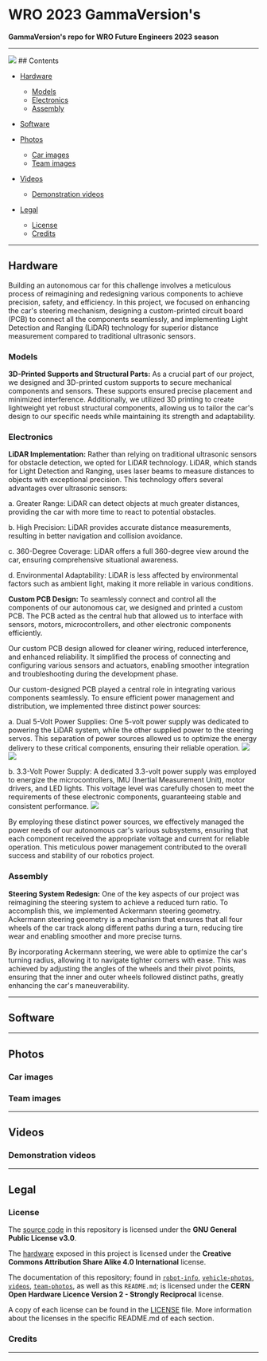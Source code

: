 # WRO 2023 GammaVersion's
**GammaVersion's repo for WRO Future Engineers 2023 season**

***
<img src="https://github.com/qu4Vix/WRO-GammaVersion-2023/blob/main/team-photos/official-photo.jpeg?raw=true">
## Contents

* [Hardware](#hardware)
    * [Models](#models)
    * [Electronics](#electronics)
    * [Assembly](#assembly)

* [Software](#software)

* [Photos](#photos)
    * [Car images](#car-images)
    * [Team images](#team-images)

* [Videos](#videos)
    * [Demonstration videos](#demonstration-videos)

* [Legal](#legal)
    * [License](#license)
    * [Credits](#credits)

***

## Hardware
Building an autonomous car for this challenge involves a meticulous process of reimagining and redesigning various components to achieve precision, safety, and efficiency. In this project, we focused on enhancing the car's steering mechanism, designing a custom-printed circuit board (PCB) to connect all the components seamlessly, and implementing Light Detection and Ranging (LiDAR) technology for superior distance measurement compared to traditional ultrasonic sensors.

### Models
**3D-Printed Supports and Structural Parts:**
As a crucial part of our project, we designed and 3D-printed custom supports to secure mechanical components and sensors. These supports ensured precise placement and minimized interference. Additionally, we utilized 3D printing to create lightweight yet robust structural components, allowing us to tailor the car's design to our specific needs while maintaining its strength and adaptability.

### Electronics
**LiDAR Implementation:**
Rather than relying on traditional ultrasonic sensors for obstacle detection, we opted for LiDAR technology. LiDAR, which stands for Light Detection and Ranging, uses laser beams to measure distances to objects with exceptional precision. This technology offers several advantages over ultrasonic sensors:

a. Greater Range: LiDAR can detect objects at much greater distances, providing the car with more time to react to potential obstacles.

b. High Precision: LiDAR provides accurate distance measurements, resulting in better navigation and collision avoidance.

c. 360-Degree Coverage: LiDAR offers a full 360-degree view around the car, ensuring comprehensive situational awareness.

d. Environmental Adaptability: LiDAR is less affected by environmental factors such as ambient light, making it more reliable in various conditions.

**Custom PCB Design:**
To seamlessly connect and control all the components of our autonomous car, we designed and printed a custom PCB. The PCB acted as the central hub that allowed us to interface with sensors, motors, microcontrollers, and other electronic components efficiently.

Our custom PCB design allowed for cleaner wiring, reduced interference, and enhanced reliability. It simplified the process of connecting and configuring various sensors and actuators, enabling smoother integration and troubleshooting during the development phase.

Our custom-designed PCB played a central role in integrating various components seamlessly. To ensure efficient power management and distribution, we implemented three distinct power sources:

a. Dual 5-Volt Power Supplies: One 5-volt power supply was dedicated to powering the LiDAR system, while the other supplied power to the steering servos. This separation of power sources allowed us to optimize the energy delivery to these critical components, ensuring their reliable operation.
<img src="https://github.com/qu4Vix/WRO-GammaVersion-2023/blob/main/robot-info/hardware/electronics/Photos/5V%20Lidar1.png?raw=true"> <img src="https://github.com/qu4Vix/WRO-GammaVersion-2023/blob/main/robot-info/hardware/electronics/Photos/5V1.png?raw=true">

b. 3.3-Volt Power Supply: A dedicated 3.3-volt power supply was employed to energize the microcontrollers, IMU (Inertial Measurement Unit), motor drivers, and LED lights. This voltage level was carefully chosen to meet the requirements of these electronic components, guaranteeing stable and consistent performance.
<img src = "https://github.com/qu4Vix/WRO-GammaVersion-2023/blob/main/robot-info/hardware/electronics/Photos/3.3V1.png?raw=true">

By employing these distinct power sources, we effectively managed the power needs of our autonomous car's various subsystems, ensuring that each component received the appropriate voltage and current for reliable operation. This meticulous power management contributed to the overall success and stability of our robotics project.


### Assembly
**Steering System Redesign:**
One of the key aspects of our project was reimagining the steering system to achieve a reduced turn ratio. To accomplish this, we implemented Ackermann steering geometry. Ackermann steering geometry is a mechanism that ensures that all four wheels of the car track along different paths during a turn, reducing tire wear and enabling smoother and more precise turns.

By incorporating Ackermann steering, we were able to optimize the car's turning radius, allowing it to navigate tighter corners with ease. This was achieved by adjusting the angles of the wheels and their pivot points, ensuring that the inner and outer wheels followed distinct paths, greatly enhancing the car's maneuverability.



***

## Software

***

## Photos

### Car images

### Team images

***

## Videos

### Demonstration videos

***

## Legal

### License

The [source code](/code/) in this repository is licensed under the **GNU General Public License v3.0**.

The [hardware](/robot-info/hardware/) exposed in this project is licensed under the **Creative Commons Attribution Share Alike 4.0 International** license.

The documentation of this repository; found in [`robot-info`](/robot-info/), [`vehicle-photos`](/vehicle-photos/), [`videos`](/videos/), [`team-photos`](/team-photos/), as well as this `README.md`; is licensed under the **CERN Open Hardware Licence Version 2 - Strongly Reciprocal** license.

A copy of each license can be found in the [LICENSE](LICENSE) file. More information about the licenses in the specific README.md of each section.

### Credits

***
